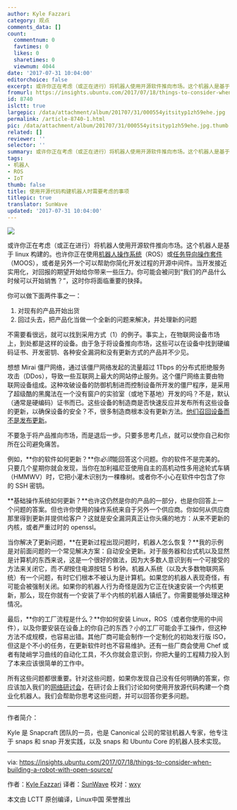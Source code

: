 ```yaml
---
author: Kyle Fazzari
category: 观点
comments_data: []
count:
  commentnum: 0
  favtimes: 0
  likes: 0
  sharetimes: 0
  viewnum: 4044
date: '2017-07-31 10:04:00'
editorchoice: false
excerpt: 或许你正在考虑（或正在进行）将机器人使用开源软件推向市场。这个机器人是基于 linux 构建的。也许你正在使用机器人操作系统（ROS）或任务导向操作套件（MOOS），或者是另外一个可以帮助你简化开发过程的开源中间件。
fromurl: https://insights.ubuntu.com/2017/07/18/things-to-consider-when-building-a-robot-with-open-source/
id: 8740
islctt: true
largepic: /data/attachment/album/201707/31/000554yitsityp1zh59ehe.jpg
permalink: /article-8740-1.html
pic: /data/attachment/album/201707/31/000554yitsityp1zh59ehe.jpg.thumb.jpg
related: []
reviewer: ''
selector: ''
summary: 或许你正在考虑（或正在进行）将机器人使用开源软件推向市场。这个机器人是基于 linux 构建的。也许你正在使用机器人操作系统（ROS）或任务导向操作套件（MOOS），或者是另外一个可以帮助你简化开发过程的开源中间件。
tags:
- 机器人
- ROS
- IoT
thumb: false
title: 使用开源代码构建机器人时需要考虑的事项
titlepic: true
translator: SunWave
updated: '2017-07-31 10:04:00'
---
```


![](/data/attachment/album/201707/31/000554yitsityp1zh59ehe.jpg)


或许你正在考虑（或正在进行）将机器人使用开源软件推向市场。这个机器人是基于 linux 构建的。也许你正在使用[机器人操作系统](http://www.ros.org/)（ROS）或[任务导向操作套件](http://www.robots.ox.ac.uk/%7Emobile/MOOS/wiki/pmwiki.php/Main/HomePage)（MOOS），或者是另外一个可以帮助你简化开发过程的开源中间件。当开发接近实用化，对回报的期望开始给你带来一些压力。你可能会被问到“我们的产品什么时候可以开始销售？”，这时你将面临重要的抉择。


你可以做下面两件事之一：


1. 对现有的产品开始出货
2. 回过头去，把产品化当做一个全新的问题来解决，并处理新的问题


不需要看很远，就可以找到采用方式（1）的例子。事实上，在物联网设备市场上，到处都是这样的设备。由于急于将设备推向市场，这些可以在设备中找到硬编码证书、开发密钥、各种安全漏洞和没有更新方式的产品并不少见。


想想 Mirai 僵尸网络，通过该僵尸网络发起的流量超过 1Tbps 的分布式拒绝服务攻击（DDos），导致一些互联网上最大的网站停止服务。这个僵尸网络主要由物联网设备组成。这种攻破设备的防御机制进而控制设备所开发的僵尸程序，是采用了超级酷的黑魔法在一个没有窗户的实验室（或地下基地）开发的吗？不是，默认（通常是硬编码）证书而已。这些设备的制造商是否快速反应并发布所有这些设备的更新，以确保设备的安全？不，很多制造商根本没有更新方法。[他们召回设备而不是发布更新](https://krebsonsecurity.com/2016/10/iot-device-maker-vows-product-recall-legal-action-against-western-accusers/)。


不要急于将产品推向市场，而是退后一步。只要多思考几点，就可以使你自己和你所在公司避免痛苦。


例如，**你的软件如何更新？**你*必须*能回答这个问题。你的软件不是完美的。只要几个星期你就会发现，当你在加利福尼亚使用自主的高机动性多用途轮式车辆（HMMWV）时，它把小灌木识别为一棵橡树。或者你不小心在软件中包含了你的 SSH 密钥。


**基础操作系统如何更新？**也许这仍然是你的产品的一部分，也是你回答上一个问题的答案。但也许你使用的操作系统来自于另外一个供应商。你如何从供应商那里得到更新并提供给客户？这就是安全漏洞真正让你头痛的地方：从来不更新的内核，或者严重过时的 openssl。


当你解决了更新问题，**在更新过程出现问题时，机器人怎么恢复？**我的示例是对前面问题的一个常见解决方案：自动安全更新。对于服务器和台式机以及显然是计算机的东西来说，这是一个很好的做法，因为大多数人意识到有一个可接受的方法来关闭它，而*不是*按住电源按钮 5 秒钟。机器人系统（以及大多数物联网系统）有一个问题，有时它们根本不被认为是计算机。如果您的机器人表现奇怪，有可能会被强制关闭。如果你的机器人行为奇怪是因为它正在快速安装一个内核更新，那么，现在你就有一个安装了半个内核的机器人镇纸了。你需要能够处理这种情况。


最后，**你的工厂流程是什么？**你如何安装 Linux，ROS（或者你使用的中间件），以及你要安装在设备上的你自己的东西？小的工厂可能会手工操作，但这种方法不成规模，也容易出错。其他厂商可能会制作一个定制化的初始发行版 ISO，但这是个不小的任务，在更新软件时也不容易维护。还有一些厂商会使用 Chef 或者有陡峭学习曲线的自动化工具，不久你就会意识到，你把大量的工程精力投入到了本来应该很简单的工作中。


所有这些问题都很重要。针对这些问题，如果你发现自己没有任何明确的答案，你应该加入我们的[网络研讨会](https://www.brighttalk.com/webcast/6793/268763?utm_source=insights)，在研讨会上我们讨论如何使用开放源代码构建一个商业化机器人。我们会帮助你思考这些问题，并可以回答你更多问题。




---


作者简介：


Kyle 是 Snapcraft 团队的一员，也是 Canonical 公司的常驻机器人专家，他专注于 snaps 和 snap 开发实践，以及 snaps 和 Ubuntu Core 的机器人技术实现。




---


via: <https://insights.ubuntu.com/2017/07/18/things-to-consider-when-building-a-robot-with-open-source/>


作者：[Kyle Fazzari](https://insights.ubuntu.com/author/kyrofa/) 译者：[SunWave](https://github.com/SunWave) 校对：[wxy](https://github.com/wxy)


本文由 LCTT 原创编译，Linux中国 荣誉推出